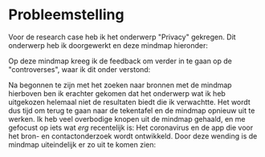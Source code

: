 # Probleemstelling

Voor de research case heb ik het onderwerp "Privacy" gekregen. Dit onderwerp heb ik doorgewerkt en deze mindmap hieronder:



Op deze mindmap kreeg ik de feedback om verder in te gaan op de "controverses", waar ik dit onder verstond:



Na begonnen te zijn met het zoeken naar bronnen met de mindmap hierboven ben ik erachter gekomen dat het onderwerp wat ik heb uitgekozen helemaal niet de resultaten biedt die ik verwachtte. Het wordt dus tijd om terug te gaan naar de tekentafel en de mindmap opnieuw uit te werken. Ik heb veel overbodige knopen uit de mindmap gehaald, en me gefocust op iets wat _erg_ recentelijk is: Het coronavirus en de app die voor het bron- en contactonderzoek wordt ontwikkeld. Door deze wending is de mindmap uiteindelijk er zo uit te komen zien:



